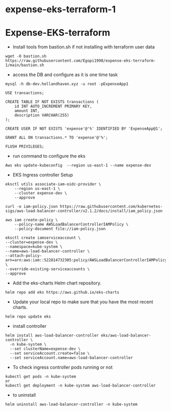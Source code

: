 # expense-eks-terraform-1
# Expense-EKS-terraform
* Install tools from bastion.sh if not installing with terraform user data
```
wget -O bastion.sh https://raw.githubusercontent.com/Egopi1998/expense-eks-terraform-1/main/bastion.sh

```
* access the DB and configure as it is one time task 
```
mysql -h db-dev.hellandhaven.xyz -u root -pExpenseApp1
```
```
USE transactions;
```
```
CREATE TABLE IF NOT EXISTS transactions (
    id INT AUTO_INCREMENT PRIMARY KEY,
    amount INT,
    description VARCHAR(255)
);
```
```
CREATE USER IF NOT EXISTS 'expense'@'%' IDENTIFIED BY 'ExpenseApp@1';
```
```
GRANT ALL ON transactions.* TO 'expense'@'%';
```
```
FLUSH PRIVILEGES;
```
* run command to configure the eks
```
Aws eks update-kubeconfig  --region us-east-1 --name expense-dev
```
* EKS Ingress controller Setup
```
eksctl utils associate-iam-oidc-provider \
    --region us-east-1 \
    --cluster expense-dev \
    --approve
```
```
curl -o iam-policy.json https://raw.githubusercontent.com/kubernetes-sigs/aws-load-balancer-controller/v2.1.2/docs/install/iam_policy.json
```
```
aws iam create-policy \
    --policy-name AWSLoadBalancerControllerIAMPolicy \
    --policy-document file://iam-policy.json
```
```
eksctl create iamserviceaccount \
--cluster=expense-dev \
--namespace=kube-system \
--name=aws-load-balancer-controller \
--attach-policy-arn=arn:aws:iam::522814732305:policy/AWSLoadBalancerControllerIAMPolicy \
--override-existing-serviceaccounts \
--approve
```
* Add the eks-charts Helm chart repository.
```
helm repo add eks https://aws.github.io/eks-charts
```
* Update your local repo to make sure that you have the most recent charts.
```
helm repo update eks
```
* install controller
```
helm install aws-load-balancer-controller eks/aws-load-balancer-controller \
  -n kube-system \
  --set clusterName=expense-dev \
  --set serviceAccount.create=false \
  --set serviceAccount.name=aws-load-balancer-controller
```
* To check ingress controller pods running or not
```
kubectl get pods -n kube-system
or 
kubectl get deployment -n kube-system aws-load-balancer-controller
```
*  to uninstall
```
helm uninstall aws-load-balancer-controller -n kube-system
```

